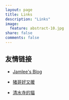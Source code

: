 ```yaml
---
layout: page
title: Links
description: "Links"
image:
  feature: abstract-10.jpg
share: false
comments: false
---
```


## 友情链接

* [Jamlee's Blog](http://jamlee.cn/)

* [猪哥好又暖](dj.zhufree.info)

* [清水寺的猫](http://lc4t.me)